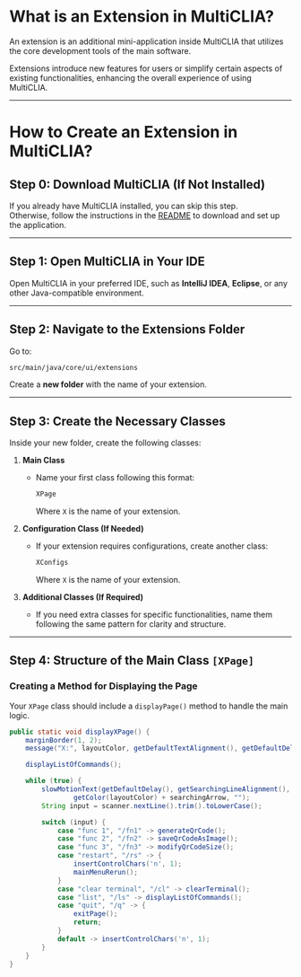 # What is an Extension in MultiCLIA?

An extension is an additional mini-application inside MultiCLIA that utilizes the core development tools of the main software.

Extensions introduce new features for users or simplify certain aspects of existing functionalities, enhancing the overall experience of using MultiCLIA.

---

# How to Create an Extension in MultiCLIA?

## Step 0: Download MultiCLIA (If Not Installed)

If you already have MultiCLIA installed, you can skip this step.  
Otherwise, follow the instructions in the [README](https://github.com/Akillot/MultiCLIA/blob/master/README.md) to download and set up the application.

---

## Step 1: Open MultiCLIA in Your IDE
Open MultiCLIA in your preferred IDE, such as **IntelliJ IDEA**, **Eclipse**, or any other Java-compatible environment.

---

## Step 2: Navigate to the Extensions Folder
Go to:
```sh
src/main/java/core/ui/extensions
```
Create a **new folder** with the name of your extension.

---

## Step 3: Create the Necessary Classes

Inside your new folder, create the following classes:

1. **Main Class**
    - Name your first class following this format:
      ```sh
      XPage
      ```
      Where `X` is the name of your extension.

2. **Configuration Class (If Needed)**
    - If your extension requires configurations, create another class:
      ```sh
      XConfigs
      ```
      Where `X` is the name of your extension.

3. **Additional Classes (If Required)**
    - If you need extra classes for specific functionalities, name them following the same pattern for clarity and structure.

---

## Step 4: Structure of the Main Class `[XPage]`

### Creating a Method for Displaying the Page

Your `XPage` class should include a `displayPage()` method to handle the main logic.

```java
public static void displayXPage() {
    marginBorder(1, 2);
    message("X:", layoutColor, getDefaultTextAlignment(), getDefaultDelay(), out::print);

    displayListOfCommands();

    while (true) {
        slowMotionText(getDefaultDelay(), getSearchingLineAlignment(), false,
                getColor(layoutColor) + searchingArrow, "");
        String input = scanner.nextLine().trim().toLowerCase();

        switch (input) {
            case "func 1", "/fn1" -> generateQrCode();
            case "func 2", "/fn2" -> saveQrCodeAsImage();
            case "func 3", "/fn3" -> modifyQrCodeSize();
            case "restart", "/rs" -> {
                insertControlChars('n', 1);
                mainMenuRerun();
            }
            case "clear terminal", "/cl" -> clearTerminal();
            case "list", "/ls" -> displayListOfCommands();
            case "quit", "/q" -> {
                exitPage();
                return;
            }
            default -> insertControlChars('n', 1);
        }
    }
}
```


